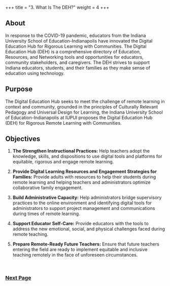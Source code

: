 +++
title = "3. What Is The DEH?"
weight = 4
+++

## About

In response to the COVID-19 pandemic, educators from the Indiana University School of Education-Indianapolis have innovated the Digital Education Hub for Rigorous Learning with Communities. The Digital Education Hub (DEH) is a comprehensive directory of Education, Resources, and Networking tools and opportunities for educators, community stakeholders, and caregivers. The DEH strives to support Indiana educators, students, and their families as they make sense of education using technology.

## Purpose

The Digital Education Hub seeks to meet the challenge of remote learning in context and community, grounded in the principles of Culturally Relevant Pedagogy and Universal Design for Learning, the Indiana University School of Education-Indianapolis at IUPUI proposes the Digital Education Hub (DEH) for Rigorous Remote Learning with Communities.

## Objectives

1. **The Strengthen Instructional Practices:** Help teachers adopt the knowledge, skills, and dispositions to use digital tools and platforms for equitable, rigorous and engage remote learning.

2. **Provide Digital Learning Resources and Engagement Strategies for Families:** Provide adults with resources to help their students during remote learning and helping teachers and administrators optimize collaborative family engagement.

3. **Build Administrative Capacity:** Help administrators bridge supervisory practices to the online environment and identifying digital tools for administrators to support project management and communications during times of remote learning.

4. **Support Educator Self-Care:** Provide educators with the tools to address the new emotional, social, and physical challenges faced during remote teaching.

5. **Prepare Remote-Ready Future Teachers:** Ensure that future teachers entering the field are ready to implement equitable and inclusive teaching remotely in the face of unforeseen circumstances.

&nbsp;
&nbsp;
&nbsp;
&nbsp;
&nbsp;
&nbsp;
&nbsp;
&nbsp;

### [Next Page](https://dehsi2022.netlify.app/background/throughlines/)